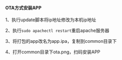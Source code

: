 #### OTA方式安装APP
1、执行update脚本将ip地址修改为本机ip地址

2、执行`sudo apachectl restart`重启apache服务器

3、将打包的app改名为app.ipa，复制到common目录下

4、打开common目录下ota.png，扫码安装APP
